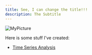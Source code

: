 ```yaml
---
title: See, I can change the title!!!
description: The Subtitle
---
```


![MyPicture]()

Here is some stuff I've created:
- [Time Series Analysis](/timeseries/index.md)
